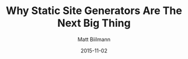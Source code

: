 ---
title: Why Static Site Generators Are The Next Big Thing
date: "2015-11-02"
author: Matt Biilmann
url: https://www.smashingmagazine.com/2015/11/modern-static-website-generators-next-big-thing/
---